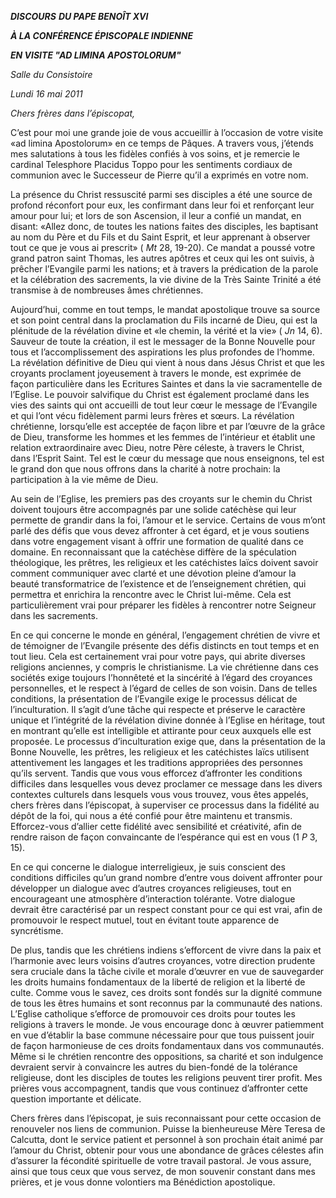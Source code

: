 ***DISCOURS*** ***DU PAPE BENOÎT XVI***

***À LA CONFÉRENCE ÉPISCOPALE INDIENNE***

***EN VISITE "AD LIMINA APOSTOLORUM"***

*Salle du Consistoire*

*Lundi* *16 mai 2011*

*Chers frères dans l’épiscopat,*

C’est pour moi une grande joie de vous accueillir à l’occasion de votre visite «ad limina Apostolorum» en ce temps de Pâques. A travers vous, j’étends mes salutations à tous les fidèles confiés à vos soins, et je remercie le cardinal Telesphore Placidus Toppo pour les sentiments cordiaux de communion avec le Successeur de Pierre qu’il a exprimés en votre nom.

La présence du Christ ressuscité parmi ses disciples a été une source de profond réconfort pour eux, les confirmant dans leur foi et renforçant leur amour pour lui; et lors de son Ascension, il leur a confié un mandat, en disant: «Allez donc, de toutes les nations faites des disciples, les baptisant au nom du Père et du Fils et du Saint Esprit, et leur apprenant à observer tout ce que je vous ai prescrit» ( *Mt* 28, 19-20). Ce mandat a poussé votre grand patron saint Thomas, les autres apôtres et ceux qui les ont suivis, à prêcher l’Evangile parmi les nations; et à travers la prédication de la parole et la célébration des sacrements, la vie divine de la Très Sainte Trinité a été transmise à de nombreuses âmes chrétiennes.

Aujourd’hui, comme en tout temps, le mandat apostolique trouve sa source et son point central dans la proclamation du Fils incarné de Dieu, qui est la plénitude de la révélation divine et «le chemin, la vérité et la vie» ( *Jn* 14, 6). Sauveur de toute la création, il est le messager de la Bonne Nouvelle pour tous et l’accomplissement des aspirations les plus profondes de l’homme. La révélation définitive de Dieu qui vient à nous dans Jésus Christ et que les croyants proclament joyeusement à travers le monde, est exprimée de façon particulière dans les Ecritures Saintes et dans la vie sacramentelle de l’Eglise. Le pouvoir salvifique du Christ est également proclamé dans les vies des saints qui ont accueilli de tout leur cœur le message de l’Evangile et qui l’ont vécu fidèlement parmi leurs frères et sœurs. La révélation chrétienne, lorsqu’elle est acceptée de façon libre et par l’œuvre de la grâce de Dieu, transforme les hommes et les femmes de l’intérieur et établit une relation extraordinaire avec Dieu, notre Père céleste, à travers le Christ, dans l’Esprit Saint. Tel est le cœur du message que nous enseignons, tel est le grand don que nous offrons dans la charité à notre prochain: la participation à la vie même de Dieu.

Au sein de l’Eglise, les premiers pas des croyants sur le chemin du Christ doivent toujours être accompagnés par une solide catéchèse qui leur permette de grandir dans la foi, l’amour et le service. Certains de vous m’ont parlé des défis que vous devez affronter à cet égard, et je vous soutiens dans votre engagement visant à offrir une formation de qualité dans ce domaine. En reconnaissant que la catéchèse diffère de la spéculation théologique, les prêtres, les religieux et les catéchistes laïcs doivent savoir comment communiquer avec clarté et une dévotion pleine d’amour la beauté transformatrice de l’existence et de l’enseignement chrétien, qui permettra et enrichira la rencontre avec le Christ lui-même. Cela est particulièrement vrai pour préparer les fidèles à rencontrer notre Seigneur dans les sacrements.

En ce qui concerne le monde en général, l’engagement chrétien de vivre et de témoigner de l’Evangile présente des défis distincts en tout temps et en tout lieu. Cela est certainement vrai pour votre pays, qui abrite diverses religions anciennes, y compris le christianisme. La vie chrétienne dans ces sociétés exige toujours l’honnêteté et la sincérité à l’égard des croyances personnelles, et le respect à l’égard de celles de son voisin. Dans de telles conditions, la présentation de l’Evangile exige le processus délicat de l’inculturation. Il s’agit d’une tâche qui respecte et préserve le caractère unique et l’intégrité de la révélation divine donnée à l’Eglise en héritage, tout en montrant qu’elle est intelligible et attirante pour ceux auxquels elle est proposée. Le processus d’inculturation exige que, dans la présentation de la Bonne Nouvelle, les prêtres, les religieux et les catéchistes laïcs utilisent attentivement les langages et les traditions appropriées des personnes qu’ils servent. Tandis que vous vous efforcez d’affronter les conditions difficiles dans lesquelles vous devez proclamer ce message dans les divers contextes culturels dans lesquels vous vous trouvez, vous êtes appelés, chers frères dans l’épiscopat, à superviser ce processus dans la fidélité au dépôt de la foi, qui nous a été confié pour être maintenu et transmis. Efforcez-vous d’allier cette fidélité avec sensibilité et créativité, afin de rendre raison de façon convaincante de l’espérance qui est en vous (1 *P* 3, 15).

En ce qui concerne le dialogue interreligieux, je suis conscient des conditions difficiles qu’un grand nombre d’entre vous doivent affronter pour développer un dialogue avec d’autres croyances religieuses, tout en encourageant une atmosphère d’interaction tolérante. Votre dialogue devrait être caractérisé par un respect constant pour ce qui est vrai, afin de promouvoir le respect mutuel, tout en évitant toute apparence de syncrétisme.

De plus, tandis que les chrétiens indiens s’efforcent de vivre dans la paix et l’harmonie avec leurs voisins d’autres croyances, votre direction prudente sera cruciale dans la tâche civile et morale d’œuvrer en vue de sauvegarder les droits humains fondamentaux de la liberté de religion et la liberté de culte. Comme vous le savez, ces droits sont fondés sur la dignité commune de tous les êtres humains et sont reconnus par la communauté des nations. L’Eglise catholique s’efforce de promouvoir ces droits pour toutes les religions à travers le monde. Je vous encourage donc à œuvrer patiemment en vue d’établir la base commune nécessaire pour que tous puissent jouir de façon harmonieuse de ces droits fondamentaux dans vos communautés. Même si le chrétien rencontre des oppositions, sa charité et son indulgence devraient servir à convaincre les autres du bien-fondé de la tolérance religieuse, dont les disciples de toutes les religions peuvent tirer profit. Mes prières vous accompagnent, tandis que vous continuez d’affronter cette question importante et délicate.

Chers frères dans l’épiscopat, je suis reconnaissant pour cette occasion de renouveler nos liens de communion. Puisse la bienheureuse Mère Teresa de Calcutta, dont le service patient et personnel à son prochain était animé par l’amour du Christ, obtenir pour vous une abondance de grâces célestes afin d’assurer la fécondité spirituelle de votre travail pastoral. Je vous assure, ainsi que tous ceux que vous servez, de mon souvenir constant dans mes prières, et je vous donne volontiers ma Bénédiction apostolique.